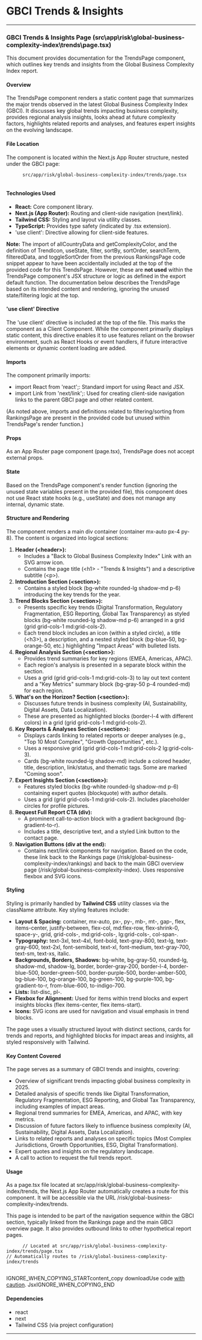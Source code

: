 # GBCI Trends & Insights

***

### GBCI Trends & Insights Page (src\app\risk\global-business-complexity-index\trends\page.tsx)

This document provides documentation for the TrendsPage component, which outlines key trends and insights from the Global Business Complexity Index report.

#### Overview

The TrendsPage component renders a static content page that summarizes the major trends observed in the latest Global Business Complexity Index (GBCI). It discusses key global trends impacting business complexity, provides regional analysis insights, looks ahead at future complexity factors, highlights related reports and analyses, and features expert insights on the evolving landscape.

#### File Location

The component is located within the Next.js App Router structure, nested under the GBCI page:

```
      src/app/risk/global-business-complexity-index/trends/page.tsx
    
```

#### Technologies Used

* **React:** Core component library.
* **Next.js (App Router):** Routing and client-side navigation (next/link).
* **Tailwind CSS:** Styling and layout via utility classes.
* **TypeScript:** Provides type safety (indicated by .tsx extension).
* 'use client': Directive allowing for client-side features.

**Note:** The import of allCountryData and getComplexityColor, and the definition of TrendIcon, useState, filter, sortBy, sortOrder, searchTerm, filteredData, and toggleSortOrder from the previous RankingsPage code snippet appear to have been accidentally included at the top of the provided code for this TrendsPage. However, these are **not used** within the TrendsPage component's JSX structure or logic as defined in the export default function. The documentation below describes the TrendsPage based on its intended content and rendering, ignoring the unused state/filtering logic at the top.

#### 'use client' Directive

The 'use client' directive is included at the top of the file. This marks the component as a Client Component. While the component primarily displays static content, this directive enables it to use features reliant on the browser environment, such as React Hooks or event handlers, if future interactive elements or dynamic content loading are added.

#### Imports

The component primarily imports:

* import React from 'react';: Standard import for using React and JSX.
* import Link from 'next/link';: Used for creating client-side navigation links to the parent GBCI page and other related content.

(As noted above, imports and definitions related to filtering/sorting from RankingsPage are present in the provided code but unused within TrendsPage's render function.)

#### Props

As an App Router page component (page.tsx), TrendsPage does not accept external props.

#### State

Based on the TrendsPage component's render function (ignoring the unused state variables present in the provided file), this component does not use React state hooks (e.g., useState) and does not manage any internal, dynamic state.

#### Structure and Rendering

The component renders a main div container (container mx-auto px-4 py-8). The content is organized into logical sections:

1. **Header (\<header>):**
   * Includes a "Back to Global Business Complexity Index" Link with an SVG arrow icon.
   * Contains the page title (\<h1> - "Trends & Insights") and a descriptive subtitle (\<p>).
2. **Introduction Section (\<section>):**
   * Contains a styled block (bg-white rounded-lg shadow-md p-6) introducing the key trends for the year.
3. **Trend Blocks Section (\<section>):**
   * Presents specific key trends (Digital Transformation, Regulatory Fragmentation, ESG Reporting, Global Tax Transparency) as styled blocks (bg-white rounded-lg shadow-md p-6) arranged in a grid (grid grid-cols-1 md:grid-cols-2).
   * Each trend block includes an icon (within a styled circle), a title (\<h3>), a description, and a nested styled block (bg-blue-50, bg-orange-50, etc.) highlighting "Impact Areas" with bulleted lists.
4. **Regional Analysis Section (\<section>):**
   * Provides trend summaries for key regions (EMEA, Americas, APAC).
   * Each region's analysis is presented in a separate block within the section.
   * Uses a grid (grid grid-cols-1 md:grid-cols-3) to lay out text content and a "Key Metrics" summary block (bg-gray-50 p-4 rounded-md) for each region.
5. **What's on the Horizon? Section (\<section>):**
   * Discusses future trends in business complexity (AI, Sustainability, Digital Assets, Data Localization).
   * These are presented as highlighted blocks (border-l-4 with different colors) in a grid (grid grid-cols-1 md:grid-cols-2).
6. **Key Reports & Analyses Section (\<section>):**
   * Displays cards linking to related reports or deeper analyses (e.g., "Top 10 Most Complex", "Growth Opportunities", etc.).
   * Uses a responsive grid (grid grid-cols-1 md:grid-cols-2 lg:grid-cols-3).
   * Cards (bg-white rounded-lg shadow-md) include a colored header, title, description, link/status, and thematic tags. Some are marked "Coming soon".
7. **Expert Insights Section (\<section>):**
   * Features styled blocks (bg-white rounded-lg shadow-md p-6) containing expert quotes (blockquote) with author details.
   * Uses a grid (grid grid-cols-1 md:grid-cols-2). Includes placeholder circles for profile pictures.
8. **Request Full Report CTA (div):**
   * A prominent call-to-action block with a gradient background (bg-gradient-to-r).
   * Includes a title, descriptive text, and a styled Link button to the contact page.
9. **Navigation Buttons (div at the end):**
   * Contains next/link components for navigation. Based on the code, these link back to the Rankings page (/risk/global-business-complexity-index/rankings) and back to the main GBCI overview page (/risk/global-business-complexity-index). Uses responsive flexbox and SVG icons.

#### Styling

Styling is primarily handled by **Tailwind CSS** utility classes via the className attribute. Key styling features include:

* **Layout & Spacing:** container, mx-auto, px-, py-, mb-, mt-, gap-, flex, items-center, justify-between, flex-col, md:flex-row, flex-shrink-0, space-y-, grid, grid-cols-, md:grid-cols-, lg:grid-cols-, col-span-.
* **Typography:** text-3xl, text-4xl, font-bold, text-gray-800, text-lg, text-gray-600, text-2xl, font-semibold, text-xl, font-medium, text-gray-700, text-sm, text-xs, italic.
* **Backgrounds, Borders, Shadows:** bg-white, bg-gray-50, rounded-lg, shadow-md, shadow-lg, border, border-gray-200, border-l-4, border-blue-500, border-green-500, border-purple-500, border-amber-500, bg-blue-100, bg-orange-100, bg-green-100, bg-purple-100, bg-gradient-to-r, from-blue-600, to-indigo-700.
* **Lists:** list-disc, pl-.
* **Flexbox for Alignment:** Used for items within trend blocks and expert insights blocks (flex items-center, flex items-start).
* **Icons:** SVG icons are used for navigation and visual emphasis in trend blocks.

The page uses a visually structured layout with distinct sections, cards for trends and reports, and highlighted blocks for impact areas and insights, all styled responsively with Tailwind.

#### Key Content Covered

The page serves as a summary of GBCI trends and insights, covering:

* Overview of significant trends impacting global business complexity in 2025.
* Detailed analysis of specific trends like Digital Transformation, Regulatory Fragmentation, ESG Reporting, and Global Tax Transparency, including examples of impact areas.
* Regional trend summaries for EMEA, Americas, and APAC, with key metrics.
* Discussion of future factors likely to influence business complexity (AI, Sustainability, Digital Assets, Data Localization).
* Links to related reports and analyses on specific topics (Most Complex Jurisdictions, Growth Opportunities, ESG, Digital Transformation).
* Expert quotes and insights on the regulatory landscape.
* A call to action to request the full trends report.

#### Usage

As a page.tsx file located at src/app/risk/global-business-complexity-index/trends, the Next.js App Router automatically creates a route for this component. It will be accessible via the URL /risk/global-business-complexity-index/trends.

This page is intended to be part of the navigation sequence within the GBCI section, typically linked from the Rankings page and the main GBCI overview page. It also provides outbound links to other hypothetical report pages.

```
      // Located at src/app/risk/global-business-complexity-index/trends/page.tsx
// Automatically routes to /risk/global-business-complexity-index/trends
    
```

IGNORE\_WHEN\_COPYING\_STARTcontent\_copy  downloadUse code [with caution](https://support.google.com/legal/answer/13505487). JsxIGNORE\_WHEN\_COPYING\_END

#### Dependencies

* react
* next
* Tailwind CSS (via project configuration)

***
